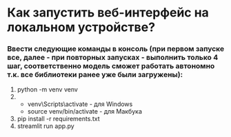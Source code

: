 # Как запустить веб-интерфейс на локальном устройстве?
### Ввести следующие команды в консоль (при первом запуске все, далее - при повторных запусках - выполнить только 4 шаг, соответственно модель сможет работать автономно т.к. все библиотеки ранее уже были загружены):
1. python -m venv venv
2. * venv\Scripts\activate - для Windows
   * source venv/bin/activate - для Макбука
3. pip install -r requirements.txt
4. streamlit run app.py
